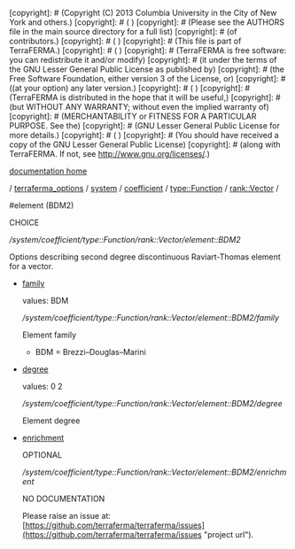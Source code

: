 [copyright]: # (Copyright (C) 2013 Columbia University in the City of New York and others.)
[copyright]: # ( )
[copyright]: # (Please see the AUTHORS file in the main source directory for a full list)
[copyright]: # (of contributors.)
[copyright]: # ( )
[copyright]: # (This file is part of TerraFERMA.)
[copyright]: # ( )
[copyright]: # (TerraFERMA is free software: you can redistribute it and/or modify)
[copyright]: # (it under the terms of the GNU Lesser General Public License as published by)
[copyright]: # (the Free Software Foundation, either version 3 of the License, or)
[copyright]: # ((at your option) any later version.)
[copyright]: # ( )
[copyright]: # (TerraFERMA is distributed in the hope that it will be useful,)
[copyright]: # (but WITHOUT ANY WARRANTY; without even the implied warranty of)
[copyright]: # (MERCHANTABILITY or FITNESS FOR A PARTICULAR PURPOSE. See the)
[copyright]: # (GNU Lesser General Public License for more details.)
[copyright]: # ( )
[copyright]: # (You should have received a copy of the GNU Lesser General Public License)
[copyright]: # (along with TerraFERMA. If not, see <http://www.gnu.org/licenses/>.)

[documentation home](Documentation)

/ [terraferma_options](../../../../../terraferma_options) / [system](../../../../system) / [coefficient](../../../coefficient) / [type::Function](../../type__Function) / [rank::Vector](../rank__Vector) /

#element (BDM2)

CHOICE 

*/system/coefficient/type::Function/rank::Vector/element::BDM2*

Options describing second degree discontinuous Raviart-Thomas element for a vector.

* [family](element__BDM2/family "child")

    values: BDM

    */system/coefficient/type::Function/rank::Vector/element::BDM2/family*

    Element family
    
    - BDM = Brezzi–Douglas–Marini

* [degree](element__BDM2/degree "child")

    values: 0 2

    */system/coefficient/type::Function/rank::Vector/element::BDM2/degree*

    Element degree

* [enrichment](element__BDM2/enrichment "child")

    OPTIONAL 

    */system/coefficient/type::Function/rank::Vector/element::BDM2/enrichment*

    NO DOCUMENTATION

    Please raise an issue at: [https://github.com/terraferma/terraferma/issues](https://github.com/terraferma/terraferma/issues "project url").

[autogenerated]: # (This file was automatically generated from the schema file:/home/cwilson/repos/github/TerraFERMA/TerraFERMA/buckettools/schemas/element.rng.)

